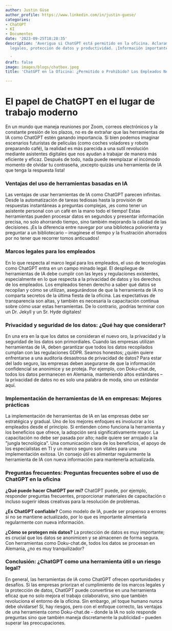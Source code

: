 ```yaml
---
author: Justin Güse
author_profile: https://www.linkedin.com/in/justin-guese/
categories:
- ChatGPT
- KI
- Documentos
date: '2023-09-25T18:28:35'
description: 'Averigua si ChatGPT está permitido en la oficina. Aclaramos aspectos
  legales, protección de datos y productividad. ¡Información importante para los empleados!

  '
draft: false
image: images/blogs/chatbox.jpeg
title: 'ChatGPT en la Oficina: ¿Permitido o Prohibido? Los Empleados Necesitan Saber'

---
```

# El papel de ChatGPT en el lugar de trabajo moderno

En un mundo que maneja reuniones por Zoom, correos electrónicos y la constante presión de los plazos, no es de extrañar que las herramientas de IA como ChatGPT estén ganando importancia. Si bien podemos imaginar escenarios futuristas de películas (como coches voladores y robots preparando café), la realidad es más parecida a una sutil revolución mediante asistentes digitales que nos ayudan a trabajar de manera más eficiente y eficaz. Después de todo, nada puede reemplazar el incómodo momento de olvidar tu contraseña, ¡excepto quizás una herramienta de IA que tenga la respuesta lista!

### Ventajas del uso de herramientas basadas en IA

Las ventajas de usar herramientas de IA como ChatGPT parecen infinitas. Desde la automatización de tareas tediosas hasta la provisión de respuestas instantáneas a preguntas complejas, ¡es como tener un asistente personal con un café en la mano todo el tiempo! Estas herramientas pueden procesar datos en segundos y presentar información precisa, no solo ahorrando tiempo, sino también mejorando la calidad de las decisiones. ¡Es la diferencia entre navegar por una biblioteca polvorienta y preguntar a un bibliotecario – imagínese el tiempo y la frustración ahorrados por no tener que recorrer tomos anticuados!

### Marcos legales para los empleados

En lo que respecta al marco legal para los empleados, el uso de tecnologías como ChatGPT entra en un campo minado legal. El despliegue de herramientas de IA debe cumplir con las leyes y regulaciones existentes, especialmente en lo que respecta a la privacidad de datos y los derechos de los empleados. Los empleados tienen derecho a saber qué datos se recopilan y cómo se utilizan, asegurándose de que la herramienta de IA no comparta secretos de la última fiesta de la oficina. Las expectativas de transparencia son altas, y también es necesaria la capacitación continua sobre cómo usar estas herramientas. De lo contrario, ¡podrías terminar con un Dr. Jekyll y un Sr. Hyde digitales!

### Privacidad y seguridad de los datos: ¿Qué hay que considerar?

En una era en la que los datos se consideran el nuevo oro, la privacidad y la seguridad de los datos son primordiales. Cuando las empresas utilizan herramientas de IA, deben garantizar que todos los datos recopilados cumplan con las regulaciones GDPR. Seamos honestos; ¿quién quiere enfrentarse a una auditoría desastrosa de privacidad de datos? Para estar del lado seguro, las empresas deben asegurarse de que la información confidencial se anonimice y se proteja. Por ejemplo, con Doku-chat.de, todos los datos permanecen en Alemania, manteniendo altos estándares – la privacidad de datos no es solo una palabra de moda, sino un estándar aquí.

### Implementación de herramientas de IA en empresas: Mejores prácticas

La implementación de herramientas de IA en las empresas debe ser estratégica y gradual. Uno de los mejores enfoques es involucrar a los empleados desde el principio. Si entienden cómo funciona la herramienta y los beneficios que ofrece, la adopción será significativamente mayor. La capacitación no debe ser pasada por alto; nadie quiere ser arrojado a la "jungla tecnológica". Una comunicación clara de los beneficios, el apoyo de los especialistas en TI y un marco seguro son vitales para una implementación exitosa. Un consejo útil es alimentar regularmente la herramienta de IA con nueva información para mantenerla actualizada.

### Preguntas frecuentes: Preguntas frecuentes sobre el uso de ChatGPT en la oficina

**¿Qué puede hacer ChatGPT por mí?** ChatGPT puede, por ejemplo, responder preguntas frecuentes, proporcionar materiales de capacitación o incluso sugerir ideas creativas para la resolución de problemas.

**¿Es ChatGPT confiable?** Como modelo de IA, puede ser propenso a errores si no se mantiene actualizado, por lo que es importante alimentarla regularmente con nueva información.

**¿Cómo se protegen mis datos?** La protección de datos es muy importante; es crucial que los datos se anonimicen y se almacenen de forma segura. Con herramientas como Doku-chat.de, todos los datos se procesan en Alemania, ¿no es muy tranquilizador?


### Conclusión: ¿ChatGPT como una herramienta útil o un riesgo legal?

En general, las herramientas de IA como ChatGPT ofrecen oportunidades y desafíos. Si las empresas priorizan el cumplimiento de los marcos legales y la protección de datos, ChatGPT puede convertirse en una herramienta eficaz que no solo mejora el trabajo colaborativo, sino que también revoluciona el entorno de la oficina. Sin embargo, ¡el toque humano nunca debe olvidarse! Sí, hay riesgos, pero con el enfoque correcto, las ventajas de una herramienta como Doku-chat.de – donde la IA no solo responde preguntas sino que también maneja discretamente la publicidad – pueden superar las preocupaciones.
